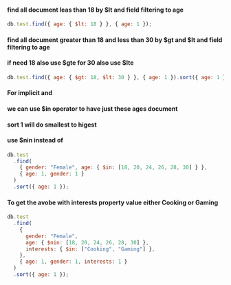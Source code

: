 #### find all document leas than 18 by $lt and field filtering to age

```javascript
db.test.find({ age: { $lt: 18 } }, { age: 1 });
```

#### find all document greater than 18 and less than 30 by $gt and $lt and field filtering to age

#### if need 18 also use $gte for 30 also use $lte

```javascript
db.test.find({ age: { $gt: 18, $lt: 30 } }, { age: 1 }).sort({ age: 1 });
```

#### For implicit and

#### we can use $in operator to have just these ages document

#### sort 1 will do smallest to higest

#### use $nin instead of

```javascript
db.test
  .find(
    { gender: "Female", age: { $in: [18, 20, 24, 26, 28, 30] } },
    { age: 1, gender: 1 }
  )
  .sort({ age: 1 });
```

#### To get the avobe with interests property value either Cooking or Gaming

```javascript
db.test
  .find(
    {
      gender: "Female",
      age: { $nin: [18, 20, 24, 26, 28, 30] },
      interests: { $in: ["Cooking", "Gaming"] },
    },
    { age: 1, gender: 1, interests: 1 }
  )
  .sort({ age: 1 });
```
